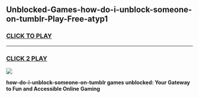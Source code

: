 
## Unblocked-Games-how-do-i-unblock-someone-on-tumblr-Play-Free-atyp1
<h3>
<a href="https://premium76.site?title=how-do-i-unblock-someone-on-tumblr&ref=21A">CLICK TO PLAY</a></h3>
<hr>

<h3>
<a href="https://premium76.site?title=how-do-i-unblock-someone-on-tumblr&ref=21A">CLICK 2 PLAY</a>
  
</h3>

<a href="https://premium76.site?title=how-do-i-unblock-someone-on-tumblr&ref=21A"><img src="https://clearcache.store/games.png"></a>


**how-do-i-unblock-someone-on-tumblr games unblocked: Your Gateway to Fun and Accessible Online Gaming**
